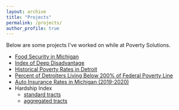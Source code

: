 ```yaml
---
layout: archive
title: "Projects"
permalink: /projects/
author_profile: true
---
```


Below are some projects I've worked on while at Poverty Solutions.

* [Food Security in Michigan](https://food-security.fordschool.umich.edu/)
* [Index of Deep Disadvantage](https://tableau.dsc.umich.edu/t/UM-Public/views/new_IDD_map_060223/MainDash?:embed_code_version=3&:embed=y&:loadOrderID=0&:display_spinner=no&:showAppBanner=false&:display_count=n&:showVizHome=n&:origin=viz_share_link)
* [Historical Poverty Rates in Detroit](http://www-personal.umich.edu/~sjubaed/Detroit_poverty_tracts.html)
* [Percent of Detroiters Living Below 200% of Federal Poverty Line](http://www-personal.umich.edu/~sjubaed/Detroit_FPL_tracts.html)
* [Auto Insurance Rates in Michigan (2019-2020)](http://www-personal.umich.edu/~sjubaed/michigan_autoinsurance.html)
* Hardship Index
  * [standard tracts](http://www-personal.umich.edu/~sjubaed/MI_choropleth_hardship_Jubaed.html)
  * [aggregated tracts](http://www-personal.umich.edu/~sjubaed/MI_choropleth_hardship_Jubaed_aggregated.html)

<!--
#{% include base_path %}

#{% for post in site.teaching reversed %}
#  {% include archive-single.html %}
#{% endfor %}
--->
